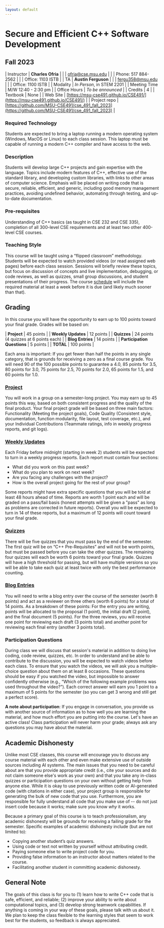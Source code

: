 ```yaml
---
layout: default
---
```


# Secure and Efficient C++ Software Development
## Fall 2023

| Instructor | **Charles Ofria**                             |
|            | [ofria@cse.msu.edu](mailto:ofria@cse.msu.edu) |
|            | Phone: 517 884-2562                           |
|            | Office: 1103 ISTB                             |
| TA         | **Austin Ferguson**                           |
|            | [fergu358@msu.edu](mailto:fergu358@msu.edu)   |
|            | Office: 1100 ISTB                             |
| Modality     | *In Person*, in STEM 2201 |
| Meeting Time | M/W 12:40 - 2:30 pm       |
| Office Hours |  *To be announced*        |
| Credits      | 4                         |
| Textbook     | None                      |
| Web Site     | [https://msu-cse491.github.io/CSE491/](https://msu-cse491.github.io/CSE491/) |
| Project repo | [https://github.com/MSU-CSE491/cse_491_fall_2023](https://github.com/MSU-CSE491/cse_491_fall_2023) |

### Required Technology
Students are expected to bring a laptop running a modern operating system (Windows, MacOS or Linux) to each class session.  This laptop must be capable of running a modern C++ compiler and have access to the web.

### Description
Students will develop large C++ projects and gain expertise with the language. Topics include modern features of C++, effective use of the standard library, and developing custom libraries, with links to other areas of computer science. Emphasis will be placed on writing code that is secure, reliable, efficient, and generic, including good memory management practices, avoiding undefined behavior, automating through testing, and up-to-date documentation. 

### Pre-requisites
Understanding of C++ basics (as taught in CSE 232 and CSE 335), completion of all 300-level CSE requirements and at least two other 400-level CSE courses.

### Teaching Style
This course will be taught using a “flipped classroom” methodology. Students will be expected to watch provided videos (or read assigned web pages) before each class session.  Sessions will briefly review these topics, but focus on discussion of concepts and live implementation, debugging, or code reviews, as well as quizzes, small group discussions, and student presentations of their progress.  The course [schedule](schedule.html) will include the required material at least a week before it is due (and likely much sooner than that).

## Grading
In this course you will have the opportunity to earn up to 100 points toward your final grade.  Grades will be based on:

| **Project** | 45 points |
| **Weekly Updates** | 12 points |
| **Quizzes** | 24 points (4 quizzes at 6 points each) |
| **Blog Entries** | 14 points |
| **Participation Questions** | 5 points |
| **TOTAL** | 100 points |

Each area is important: If you get fewer than half the points in any single category, that is grounds for receiving a zero as a final course grade. You will need 90 of the 100 possible points to guarantee a 4.0, 85 points for 3.5, 80 points for 3.0, 75 points for 2.5, 70 points for 2.0, 65 points for 1.5, and 60 points for 1.0.

### [Project](projects.html)
You will work in a group on a semester-long project.  You may earn up to 45 points this way, based on both consistent progress and the quality of the final product.  Your final project grade will be based on three main factors: Functionality (Meeting the project goals), Code Quality (Consistent style, documentation, function modularity, file layout, test coverage, etc.), and your Individual Contributions (Teammate ratings, info in weekly progress reports, and git logs).

### [Weekly Updates](updates.html)
Each Friday before midnight (starting in week 2) students will be expected to turn in a weekly progress reports.  Each report must contain four sections:
+ What did you work on this past week?
+ What do you plan to work on next week?
+ Are you facing any challenges with the project?
+ How is the overall project going for the rest of your group?

Some reports might have extra specific questions that you will be told at least 48 hours ahead of time. Reports are worth 1 point each and will be graded on a pass/fail basis (honest attempts will be given a "pass" as long as problems are corrected in future reports).  Overall you will be expected to turn in 14 of these reports, but a maximum of 12 points will count toward your final grade.

### [Quizzes](quizzes.html)
There will be five quizzes that you must pass by the end of the semester.  The first quiz will be on “C++ Pre-Requisites” and will not be worth points, but must be passed before you can take the other quizzes. The remaining four quizzes will each be worth 6 points toward your final grade.  Quizzes will have a high threshold for passing, but will have multiple versions so you will be able to take each quiz at least twice with only the best performance counting.

### [Blog Entries](blog.html)
You will need to write a blog entry over the course of the semester (worth 8 points) and act as a reviewer on three others (worth 6 points) for a total of 14 points.  As a breakdown of these points: For the entry you are writing, points will be allocated to the proposal (1 point), the initial draft (2 point), and the final document (5 points). For the three reviews, you will receive one point for reviewing each draft (3 points total) and another point for reviewing each final entry (another 3 points total).

### Participation Questions
 During class we will discuss that session's material in addition to doing live coding, code review, quizzes, etc. In order to understand and be able to contribute to the discussion, you will be expected to watch videos before each class.  To ensure that you watch the videos, we will ask you a multiple-choice question about them on at least 8 occasions. These questions should be easy if you watched the video, but impossible to answer confidently otherwise (e.g., “Which of the following example problems was used throughout the video?”).  Each correct answer will earn you 1 point to a maximum of 5 points for the semester (so you can get 3 wrong and still get a perfect score).

**A note about participation**: If you engage in conversation, you provide us with another source of information as to how well you are learning the material, and how much effort you are putting into the course. Let's have an active class! Class participation will never harm your grade; always ask any questions you may have about the material.

## Academic Dishonesty
Unlike most CSE classes, this course will encourage you to discuss any course material with each other and even make extensive use of outside sources including AI systems.  The main issues that you need to be careful about are that you provide appropriate credit (i.e., cite your sources and do not claim someone else's work as your own) and that you take any in-class quizzes or participation questions on your own without getting help from anyone else.  While it is okay to use previously written code or AI-generated code (with citations in either case), your project group is responsible for generating the bulk of new code that you use.  Furthermore, you are responsible for fully understand all code that you make use of -- do not just insert code because it works; make sure you know _why_ it works.

Because a primary goal of this course is to teach professionalism, any academic dishonesty will be grounds for receiving a failing grade for the semester. Specific examples of academic dishonesty include (but are not limited to):
+ Copying another student’s quiz answers.
+ Using code or text not written by yourself without attributing credit.
+ Paying someone else to write project code for you.
+ Providing false information to an instructor about matters related to the course.
+ Facilitating another student in committing academic dishonesty.

## General Note
The goals of this class is for you to (1) learn how to write C++ code that is safe, efficient, and reliable; (2) improve your ability to write about computational topics, and (3) develop strong teamwork capabilities. If anything is coming in your way of these goals, please talk with us about it. We plan to keep the class flexible to the learning styles that seem to work best for the students, so feedback is always appreciated.
